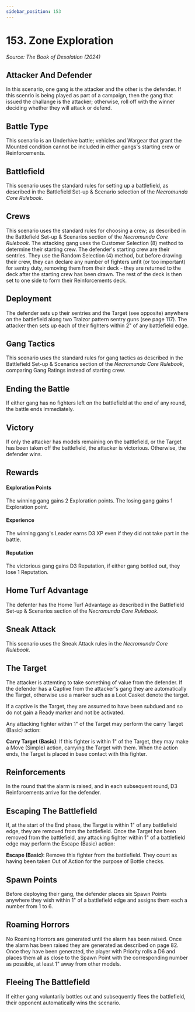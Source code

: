 ```yaml
---
sidebar_position: 153
---
```


# 153. Zone Exploration

_Source: The Book of Desolation (2024)_

Attacker And Defender[​](#attacker-and-defender "Direct link to Attacker And Defender")
---------------------------------------------------------

In this scenario, one gang is the attacker and the other is the defender. If this scenrio is being played as part of a campaign, then the gang that issued the challange is the attacker; otherwise, roll off with the winner deciding whether they will attack or defend.

Battle Type[​](#battle-type "Direct link to Battle Type")
---------------------------------------------------------

This scenario is an Underhive battle; vehicles and Wargear that grant the Mounted condition cannot be included in either gangs's starting crew or Reinforcements.

Battlefield[​](#battlefield "Direct link to Battlefield")
---------------------------------------------------------

This scenario uses the standard rules for setting up a battlefield, as described in the Battlefield Set-up & Scenario selection of the _Necromunda Core Rulebook_.

Crews[​](#crews "Direct link to Crews")
---------------------------------------

This scenario uses the standard rules for choosing a crew; as described in the Battlefield Set-up & Scenarios section of the _Necromunda Core Rulebook_. The attacking gang uses the Customer Selection (8) method to determine their starting crew. The defender's starting crew are their sentries. They use the Random Selection (4) method, but before drawing their crew, they can declare any number of fighters unfit (or too important) for sentry duty, removing them from their deck - they are returned to the deck after the starting crew has been drawn. The rest of the deck is then set to one side to form their Reinforcements deck.

Deployment[​](#deployment "Direct link to Deployment")
------------------------------------------------------

The defender sets up their sentries and the Target (see opposite) anywhere on the battlefield along two Traizor pattern sentry guns (see page 117). The attacker then sets up each of their fighters within 2" of any battlefield edge. 

Gang Tactics[​](#gang-tactics "Direct link to Gang Tactics")
------------------------------------------------------

This scenario uses the standard rules for gang tactics as described in the Battlefield Set-up & Scenarios section of the _Necromunda Core Rulebook_, comparing Gang Ratings instead of starting crew. 

Ending the Battle[​](#ending-the-battle "Direct link to Ending the Battle")
---------------------------------------------------------------------------

If either gang has no fighters left on the battlefield at the end of any round, the battle ends immediately. 

Victory[​](#victory "Direct link to Victory")
---------------------------------------------------------------------------

If only the attacker has models remaining on the battlefield, or the Target has been taken off the battlefield, the attacker is victorious. Otherwise, the defender wins.

Rewards[​](#rewards "Direct link to Rewards")
---------------------------------------------------------------------------

#### Exploration Points
The winning gang gains 2 Exploration points. The losing gang gains 1 Exploration point.

#### Experience
The winning gang's Leader earns D3 XP even if they did not take part in the battle.

#### Reputation
The victorious gang gains D3 Reputation, if either gang bottled out, they lose 1 Reputation.

Home Turf Advantage[​](#home-turf-advantage "Direct link to Home Turf Advantage")
--------------------------------------------------------------------------------

The defenter has the Home Turf Advantage as described in the Battlefield Set-up & Scenarios section of the _Necromunda Core Rulebook_.

Sneak Attack[​](#sneak-attack "Direct link to Sneak Attack")
--------------------------------------------------------------------------------

This scenario uses the Sneak Attack rules in the _Necromunda Core Rulebook_.

The Target[​](#the-target "Direct link to The Target")
--------------------------------------------------------------------------------

The attacker is attemting to take something of value from the defender. If the defender has a Captive from the attacker's gang they are automatically the Target, otherwise use a marker such as a Loot Casket denote the target.

If a captive is the Target, they are assumed to have been subdued and so do not gain a Ready marker and not be activated.

Any attacking fighter within 1" of the Target may perform the carry Target (Basic) action:

**Carry Target (Basic)**: If this fighter is within 1" of the Target, they may make a Move (Simple) action, carrying the Target with them. When the action ends, the Target is placed in base contact with this fighter. 

Reinforcements[​](#reinforcements "Direct link to Reinforcements")
-----------------------------------------------------------------

In the round that the alarm is raised, and in each subsequent round, D3 Reinforcements arrive for the defender.

Escaping The Battlefield[​](#escaping-the-battlefield "Direct link to Escaping The Battlefield")
-----------------------------------------------------------------------------------------------

If, at the start of the End phase, the Target is within 1" of any battlefield edge, they are removed from the battlefield. Once the Target has been removed from the battlefield, any attacking fighter within 1" of a battlefield edge may perform the Escape (Basic) action:

**Escape (Basic)**: Remove this fighter from the battlefield. They count as having been taken Out of Action for the purpose of Bottle checks.

Spawn Points[​](#spawn-points "Direct link to Spawn Points")
-----------------------------------------------------------

Before deploying their gang, the defender places six Spawn Points anywhere they wish within 1" of a battlefield edge and assigns them each a number from 1 to 6.

Roaming Horrors[​](#roaming-horrors "Direct link to Roaming Horrors")
--------------------------------------------------------------------

No Roaming Horrors are generated until the alarm has been raised. Once the alarm has been raised they are generated as described on page 82. Once they have been generated, the player with Priority rolls a D6 and places them all as close to the Spawn Point with the corresponding number as possible, at least 1" away from other models.

Fleeing The Battlefield[​](#fleeing-the-battlefield "Direct link to Fleeing The Battlefield")
--------------------------------------------------------------------------------------------

If either gang voluntarily bottles out and subsequently flees the battlefield, their opponent automatically wins the scenario.
